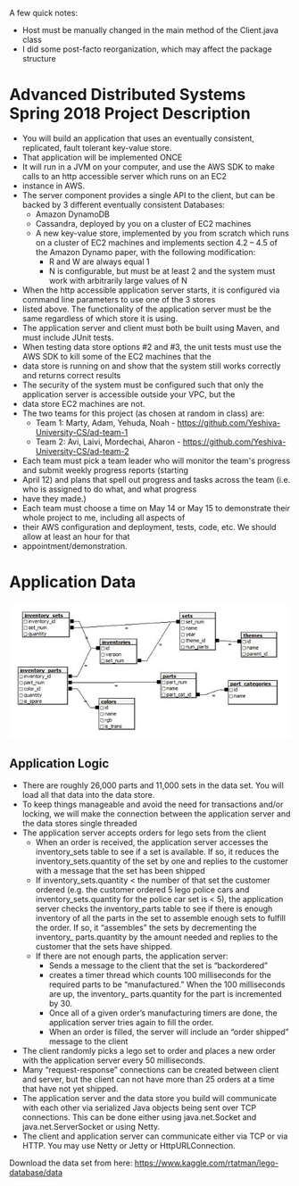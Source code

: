 A few quick notes:
* Host must be manually changed in the main method of the Client.java class
* I did some post-facto reorganization, which may affect the package structure

# Advanced Distributed Systems Spring 2018 Project Description
* You will build an application that uses an eventually consistent, replicated, fault tolerant key-value store.
* That application will be implemented ONCE
* It will run in a JVM on your computer, and use the AWS SDK to make calls to an http accessible server which runs on an EC2
* instance in AWS.
* The server component provides a single API to the client, but can be backed by 3 different eventually consistent Databases:
	* Amazon DynamoDB
	* Cassandra, deployed by you on a cluster of EC2 machines
	* A new key-value store, implemented by you from scratch which runs on a cluster of EC2 machines and implements section 4.2 – 4.5 of the Amazon Dynamo paper, with the following modification:
		* R and W are always equal 1
		* N is configurable, but must be at least 2 and the system must work with arbitrarily large values of N
* When the http accessible application server starts, it is configured via command line parameters to use one of the 3 stores
* listed above. The functionality of the application server must be the same regardless of which store it is using.
* The application server and client must both be built using Maven, and must include JUnit tests.
* When testing data store options #2 and #3, the unit tests must use the AWS SDK to kill some of the EC2 machines that the
* data store is running on and show that the system still works correctly and returns correct results
* The security of the system must be configured such that only the application server is accessible outside your VPC, but the
* data store EC2 machines are not.
* The two teams for this project (as chosen at random in class) are:
	* Team 1: Marty, Adam, Yehuda, Noah - https://github.com/Yeshiva-University-CS/ad-team-1
	* Team 2: Avi, Laivi, Mordechai, Aharon - https://github.com/Yeshiva-University-CS/ad-team-2
* Each team must pick a team leader who will monitor the team's progress and submit weekly progress reports (starting
* April 12) and plans that spell out progress and tasks across the team (i.e. who is assigned to do what, and what progress
* have they made.)
* Each team must choose a time on May 14 or May 15 to demonstrate their whole project to me, including all aspects of
* their AWS configuration and deployment, tests, code, etc. We should allow at least an hour for that
* appointment/demonstration.
# Application Data
![application UML chart](https://github.com/alscwha2/Projects/blob/master/Images/legodata.jpg?raw=true)
## Application Logic
* There are roughly 26,000 parts and 11,000 sets in the data set. You will load all that data into the data store.
* To keep things manageable and avoid the need for transactions and/or locking, we will make the connection between the application server and the data stores single threaded
* The application server accepts orders for lego sets from the client
	* When an order is received, the application server accesses the inventory_sets table to see if a set is available. If so, it reduces the inventory_sets.quantity of the set by one and replies to the customer with a message that
the set has been shipped
	* If inventory_sets.quantity < the number of that set the customer ordered (e.g. the customer ordered 5 lego police cars and inventory_sets.quantity for the police car set is < 5), the application server checks the inventory_parts table to see if there is enough inventory of all the parts in the set to assemble enough sets to fulfill the order. If so, it “assembles” the sets by decrementing the inventory_ parts.quantity by the amount needed and replies to the customer that the sets have shipped.
	* If there are not enough parts, the application server:
		* Sends a message to the client that the set is “backordered”
		* creates a timer thread which counts 100 milliseconds for the required parts to be “manufactured.” When the 100 milliseconds are up, the inventory_ parts.quantity for the part is incremented by 30.
		* Once all of a given order’s manufacturing timers are done, the application server tries again to fill the order.
		* When an order is filled, the server will include an “order shipped” message to the client
* The client randomly picks a lego set to order and places a new order with the application server every 50 milliseconds.
* Many “request-response” connections can be created between client and server, but the client can not have more than 25 orders at a time that have not yet shipped.
* The application server and the data store you build will communicate with each other via serialized Java objects being sent over TCP connections. This can be done either using java.net.Socket and java.net.ServerSocket or using Netty.
* The client and application server can communicate either via TCP or via HTTP. You may use Netty or Jetty or
HttpURLConnection.

Download the data set from here: https://www.kaggle.com/rtatman/lego-database/data
